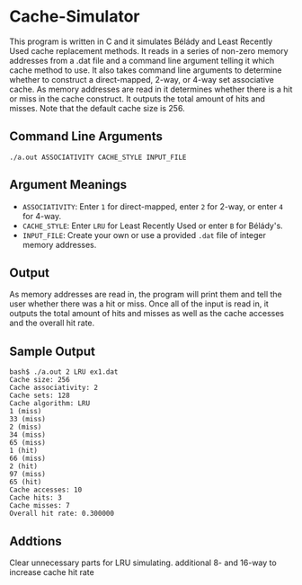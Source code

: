 # Cache-Simulator
This program is written in C and it simulates Bélády and Least Recently Used cache replacement methods. It reads in a series of non-zero memory addresses from a .dat file and a command line argument telling it which cache method to use. It also takes command line arguments to determine whether to construct a direct-mapped, 2-way, or 4-way set associative cache. As memory addresses are read in it determines whether there is a hit or miss in the cache construct. It outputs the total amount of hits and misses. Note that the default cache size is 256.

## Command Line Arguments
```./a.out ASSOCIATIVITY CACHE_STYLE INPUT_FILE```

## Argument Meanings
* ```ASSOCIATIVITY```: Enter ```1``` for direct-mapped, enter ```2``` for 2-way, or enter ```4``` for 4-way.  
* ```CACHE_STYLE```: Enter ```LRU``` for Least Recently Used or enter ```B``` for Bélády's.
* ```INPUT_FILE```: Create your own or use a provided ```.dat``` file of integer memory addresses.

## Output
As memory addresses are read in, the program will print them and tell the user whether there was a hit or miss. Once all of the input is read in, it outputs the total amount of hits and misses as well as the cache accesses and the overall hit rate.

## Sample Output
```
bash$ ./a.out 2 LRU ex1.dat
Cache size: 256
Cache associativity: 2
Cache sets: 128
Cache algorithm: LRU
1 (miss)
33 (miss)
2 (miss)
34 (miss)
65 (miss)
1 (hit)
66 (miss)
2 (hit)
97 (miss)
65 (hit)
Cache accesses: 10
Cache hits: 3
Cache misses: 7
Overall hit rate: 0.300000
```

## Addtions

Clear unnecessary parts for LRU simulating.
additional 8- and 16-way to increase cache hit rate
